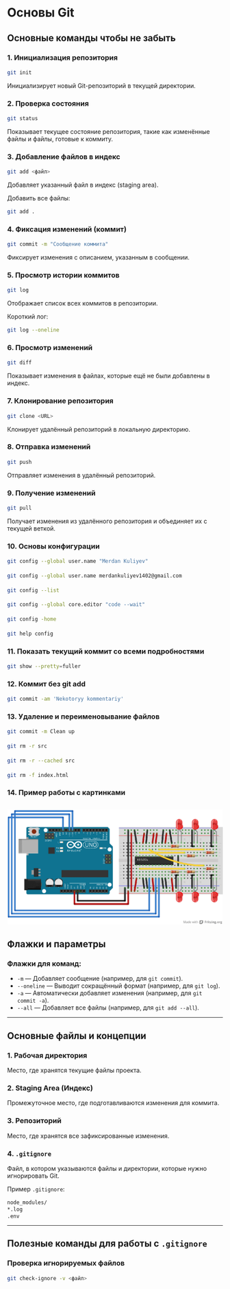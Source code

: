 # Основы Git

## Основные команды чтобы не забыть

### 1. Инициализация репозитория
```bash
git init
```
Инициализирует новый Git-репозиторий в текущей директории.

### 2. Проверка состояния
```bash
git status
```
Показывает текущее состояние репозитория, такие как изменённые файлы и файлы, готовые к коммиту.

### 3. Добавление файлов в индекс
```bash
git add <файл>
```
Добавляет указанный файл в индекс (staging area).

Добавить все файлы:
```bash
git add .
```

### 4. Фиксация изменений (коммит)
```bash
git commit -m "Сообщение коммита"
```
Фиксирует изменения с описанием, указанным в сообщении.

### 5. Просмотр истории коммитов
```bash
git log
```
Отображает список всех коммитов в репозитории.

Короткий лог:
```bash
git log --oneline
```

### 6. Просмотр изменений
```bash
git diff
```
Показывает изменения в файлах, которые ещё не были добавлены в индекс.

### 7. Клонирование репозитория
```bash
git clone <URL>
```
Клонирует удалённый репозиторий в локальную директорию.

### 8. Отправка изменений
```bash
git push
```
Отправляет изменения в удалённый репозиторий.

### 9. Получение изменений
```bash
git pull
```
Получает изменения из удалённого репозитория и объединяет их с текущей веткой.

### 10. Основы конфигурации
```bash
git config --global user.name "Merdan Kuliyev"

git config --global user.name merdankuliyev1402@gmail.com

git config --list

git config --global core.editor "code --wait"

git config -home

git help config
```

### 11. Показать текущий коммит со всеми подробностями
```bash
git show --pretty=fuller
```

### 12. Коммит без git add
```bash
git commit -am 'Nekotoryy kommentariy'
```

### 13. Удаление и переименовывание файлов
```bash
git commit -m Clean up

git rm -r src

git rm -r --cached src

git rm -f index.html
```

### 14. Пример работы с картинками
![Схема с контроллером](https://raw.githubusercontent.com/KuliyevMerdan/hotels/refs/heads/main/shema.png)
---

## Флажки и параметры

### Флажки для команд:
- `-m` — Добавляет сообщение (например, для `git commit`).
- `--oneline` — Выводит сокращённый формат (например, для `git log`).
- `-a` — Автоматически добавляет изменения (например, для `git commit -a`).
- `--all` — Добавляет все файлы (например, для `git add --all`).

---

## Основные файлы и концепции

### 1. **Рабочая директория**
Место, где хранятся текущие файлы проекта.

### 2. **Staging Area (Индекс)**
Промежуточное место, где подготавливаются изменения для коммита.

### 3. **Репозиторий**
Место, где хранятся все зафиксированные изменения.

### 4. **`.gitignore`**
Файл, в котором указываются файлы и директории, которые нужно игнорировать Git.

Пример `.gitignore`:
```
node_modules/
*.log
.env
```

---

## Полезные команды для работы с `.gitignore`

### Проверка игнорируемых файлов
```bash
git check-ignore -v <файл>
```


